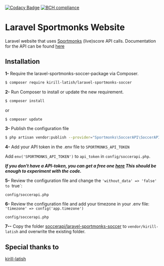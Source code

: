 [![Codacy Badge](https://api.codacy.com/project/badge/Grade/58d7eedeb5694fda93ceb2240308b54e)](https://app.codacy.com/app/shem-speck/matchy?utm_source=github.com&utm_medium=referral&utm_content=sebastiaanspeck/matchy&utm_campaign=Badge_Grade_Dashboard)
[![BCH compliance](https://bettercodehub.com/edge/badge/sebastiaanspeck/sportmonks?branch=master)](https://bettercodehub.com/)

# Laravel Sportmonks Website

Laravel website that uses [Sportmonks](https://www.sportmonks.com/sports/soccer) (live)score API calls. 
Documentation for the API can be found [here](https://www.sportmonks.com/sports/soccer)

## Installation

**1-** Require the laravel-sportmonks-soccer-package via Composer.
```bash
$ composer require kirill-latish/laravel-sportmonks-soccer
```

**2-** Run Composer to install or update the new requirement.

```bash
$ composer install
```

or

```bash
$ composer update
```

**3-** Publish the configuration file

```bash
$ php artisan vendor:publish --provider="Sportmonks\SoccerAPI\SoccerAPIServiceProvider"
```

**4-** Add your API token in the .env file to `SPORTMONKS_API_TOKEN`

Add `env('SPORTMONKS_API_TOKEN')` to `api_token` in `config/soccerapi.php`.

***If you don't have a API-token, you can get a free one [here](https://www.sportmonks.com/register) This should be enough to experiment with the code.***

**5-** Review the configuration file and change the `'without_data' => 'false' to `true`:

```
config/soccerapi.php
```

**6-** Review the configuration file and add your timezone in your .env file: `'timezone' => config('app.timezone')`

```
config/soccerapi.php
```

**7--** Copy the folder [soccerapi/laravel-sportmonks-soccer](https://github.com/sebastiaanspeck/sportmonks/blob/master/soccerapi) to `vendor/kirill-latish` and overwrite the existing folder.

## Special thanks to
[kirill-latish](https://github.com/kirill-latish/laravel-sportmonks-soccer)
